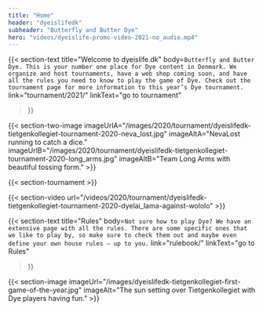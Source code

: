 ```yaml
---
title: "Home"
header: "dyeislifedk"
subheader: "Butterfly and Butter Dye"
hero: "videos/dyeislife-promo-video-2021-no_audio.mp4"
---
```


{{< section-text
  title="Welcome to dyeislife.dk"
  body=`
    Butterfly and Butter Dye. This is your number one place for Dye content in Denmark. We organize and host tournaments, have a web shop coming soon, and have all the rules you need to know to play the game of Dye. Check out the tournament page for more information to this year’s Dye tournament.
  `
  link="tournament/2021/"
  linkText="go to tournament"
>}}

{{< section-two-image imageUrlA="/images/2020/tournament/dyeislifedk-tietgenkollegiet-tournament-2020-neva_lost.jpg" imageAltA="NevaLost running to catch a dice." imageUrlB="/images/2020/tournament/dyeislifedk-tietgenkollegiet-tournament-2020-long_arms.jpg" imageAltB="Team Long Arms with beautiful tossing form." >}}

{{< section-tournament >}}

{{< section-video url="/videos/2020/tournament/dyeislifedk-tietgenkollegiet-tournament-2020-dyelai_lama-against-wololo" >}}

{{< section-text
  title="Rules"
  body=`
    Not sure how to play Dye? We have an extensive page with all the rules. There are some specific ones that we like to play by, so make sure to check them out and maybe even define your own house rules – up to you.
  `
  link="rulebook/"
  linkText="go to Rules"
>}}

{{< section-image imageUrl="/images/dyeislifedk-tietgenkollegiet-first-game-of-the-year.jpg" imageAlt="The sun setting over Tietgenkollegiet with Dye players having fun." >}}
